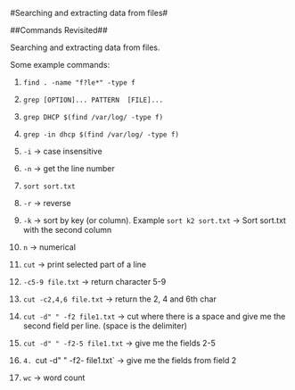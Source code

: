 #Searching and extracting data from files#

##Commands Revisited##

Searching and extracting data from files.

Some example commands:
1. `find . -name "f?le*" -type f`

2. `grep [OPTION]... PATTERN  [FILE]...`
3. `grep DHCP $(find /var/log/ -type f)`
4. `grep -in dhcp $(find /var/log/ -type f)`
  1. `-i` -> case insensitive
  2. `-n` -> get the line number
5. `sort sort.txt`
  1. `-r` -> reverse
  2. `-k` -> sort by key (or column). Example `sort k2 sort.txt` -> Sort sort.txt with the second column
  3. `n` -> numerical
6. `cut` -> print selected part of a line
  1. `-c5-9 file.txt` -> return character 5-9
  2. `cut -c2,4,6 file.txt` -> return  the 2, 4 and 6th char  
  3. `cut -d" " -f2 file1.txt` -> cut where there is a space and give me the second field per line. (space is the delimiter)
  4. `cut -d" " -f2-5 file1.txt` -> give me the fields 2-5
  5. `4. `cut -d" " -f2- file1.txt` -> give me the fields from field 2
7. `wc` -> word count
